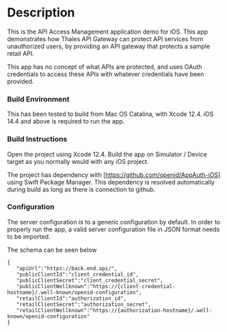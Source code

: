 # Description

This is the API Access Management application demo for iOS. This app demonstrates how
Thales API Gateway can protect API services from unauthorized users, by providing
an API gateway that protects a sample retail API.

This app has no concept of what APIs are protected, and uses OAuth credentials
to access these APIs with whatever credentials have been provided. 

### Build Environment

This has been tested to build from Mac OS Catalina, with Xcode 12.4.
iOS 14.4 and above is required to run the app. 

### Build Instructions

Open the project using Xcode 12.4.
Build the app on Simulator / Device target as you normally would 
with any iOS project.

The project has dependency with [https://github.com/openid/AppAuth-iOS] using
Swift Package Manager. This dependency is resolved automatically during build 
as long as there is connection to github. 

### Configuration
The server configuration is to a generic configuration by default. In order to properly 
run the app, a valid server configuration file in JSON format needs to be imported.

The schema can be seen below
```
{
   "apiUrl":"https://back.end.api/",
   "publicClientId":"client_credential_id",
   "publicClientSecret":"client_credential_secret",
   "publicClientWellknown":"https://{client-credential-hostname}/.well-known/openid-configuration",
   "retailClientId":"authorization_id",
   "retailClientSecret":"authorization_secret",
   "retailClientWellknown":"https://{authorization-hostname}/.well-known/openid-configuration"
}
```
